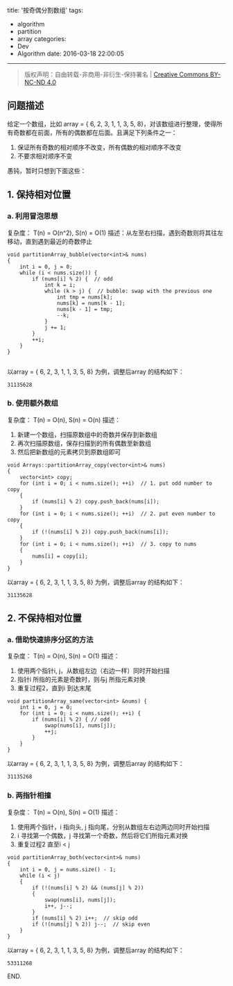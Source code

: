 title: '按奇偶分割数组'
tags:
  - algorithm
  - partition
  - array
categories:
  - Dev
  - Algorithm
date: 2016-03-18 22:00:05
---

> 版权声明：自由转载-非商用-非衍生-保持署名 | [Creative Commons BY-NC-ND 4.0][cc]

## 问题描述 ##

给定一个数组，比如 array = { 6, 2, 3, 1, 1, 3, 5, 8}，对该数组进行整理，使得所有奇数都在前面，所有的偶数都在后面。且满足下列条件之一：

1. 保证所有奇数的相对顺序不改变，所有偶数的相对顺序不改变
2. 不要求相对顺序不变

<!-- more -->

愚钝，暂时只想到下面这些：

## 1. 保持相对位置 ##

### a. 利用冒泡思想 ###

复杂度： T(n) = O(n^2), S(n) = O(1)
描述：从左至右扫描，遇到奇数则将其往左移动，直到遇到最近的奇数停止

```
void partitionArray_bubble(vector<int>& nums)
{
	int i = 0, j = 0;
	while (i < nums.size()) {
		if (nums[i] % 2) {  // odd
			int k = i;
			while (k > j) {  // bubble: swap with the previous one
				int tmp = nums[k];
				nums[k] = nums[k - 1];
				nums[k - 1] = tmp;
				--k;
			}
			j += 1;
		}
		++i;
	}
}


```

以array = { 6, 2, 3, 1, 1, 3, 5, 8} 为例，调整后array 的结构如下：

```
31135628
```

### b. 使用额外数组 ###

复杂度： T(n) = O(n), S(n) = O(n)
描述： 
1. 新建一个数组，扫描原数组中的奇数并保存到新数组
2. 再次扫描原数组，保存扫描到的所有偶数至新数组
3. 然后把新数组的元素拷贝到原数组即可

```
void Arrays::partitionArray_copy(vector<int>& nums)
{
	vector<int> copy;
	for (int i = 0; i < nums.size(); ++i)  // 1. put odd number to copy
	{
		if (nums[i] % 2) copy.push_back(nums[i]);
	}
	for (int i = 0; i < nums.size(); ++i)  // 2. put even number to copy
	{
		if (!(nums[i] % 2)) copy.push_back(nums[i]);
	}
	for (int i = 0; i < nums.size(); ++i)  // 3. copy to nums
	{
		nums[i] = copy[i];
	}
}
```

以array = { 6, 2, 3, 1, 1, 3, 5, 8} 为例，调整后array 的结构如下：

```
31135628
```

## 2. 不保持相对位置 ##

### a. 借助快速排序分区的方法 ###

复杂度： T(n) = O(n), S(n) = O(1)
描述： 
1. 使用两个指针i, j，从数组左边（右边一样）同时开始扫描
2. 指针i 所指的元素是奇数时，则与j 所指元素对换
3. 重复过程2，直到i 到达末尾

```
void partitionArray_same(vector<int> &nums) {
	int i = 0, j = 0;
	for (int i = 0; i < nums.size(); ++i) {
		if (nums[i] % 2) { // odd
			swap(nums[i], nums[j]);
			++j;
		}
	}
}
```

以array = { 6, 2, 3, 1, 1, 3, 5, 8} 为例，调整后array 的结构如下：

```
31135268
```

### b. 两指针相撞 ###

复杂度： T(n) = O(n), S(n) = O(1)
描述：
1. 使用两个指针，i 指向头, j 指向尾，分别从数组左右边两边同时开始扫描
2. i 寻找第一个偶数，j 寻找第一个奇数，然后将它们所指元素对换
3. 重复过程2 直至i < j

```
void partitionArray_both(vector<int>& nums)
{
	int i = 0, j = nums.size() - 1;
	while (i < j)
	{
		if (!(nums[i] % 2) && (nums[j] % 2))
		{
			swap(nums[i], nums[j]);
			i++, j--;
		}
		if (nums[i] % 2) i++;  // skip odd
		if (!(nums[j] % 2)) j--;  // skip even
	}
}
```

以array = { 6, 2, 3, 1, 1, 3, 5, 8} 为例，调整后array 的结构如下：

```
53311268
```

END.


[cc]: https://creativecommons.org/licenses/by-nc-nd/4.0/